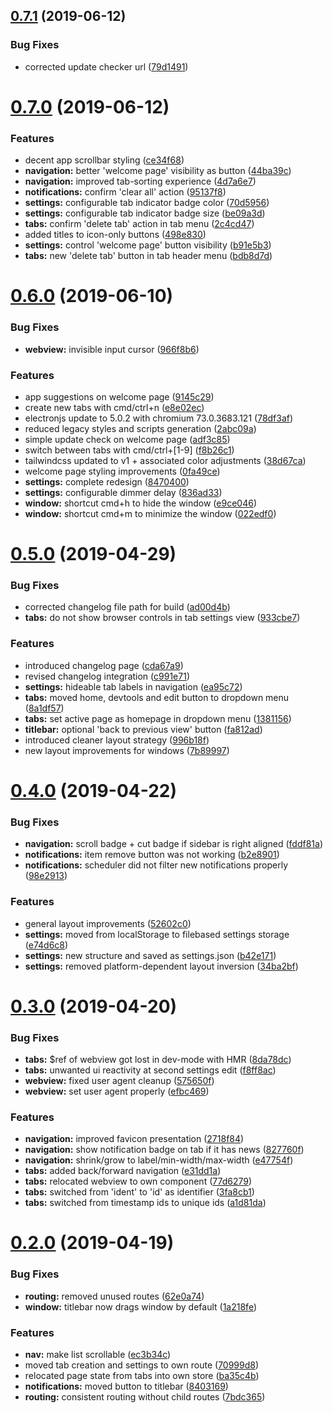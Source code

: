 ## [0.7.1](https://github.com/pigmentapp/pigment/compare/0.7.0...0.7.1) (2019-06-12)


### Bug Fixes

* corrected update checker url ([79d1491](https://github.com/pigmentapp/pigment/commit/79d1491))

# [0.7.0](https://github.com/pigmentapp/pigment/compare/0.6.0...0.7.0) (2019-06-12)


### Features

* decent app scrollbar styling ([ce34f68](https://github.com/pigmentapp/pigment/commit/ce34f68))
* **navigation:** better 'welcome page' visibility as button ([44ba39c](https://github.com/pigmentapp/pigment/commit/44ba39c))
* **navigation:** improved tab-sorting experience ([4d7a6e7](https://github.com/pigmentapp/pigment/commit/4d7a6e7))
* **notifications:** confirm 'clear all' action ([95137f8](https://github.com/pigmentapp/pigment/commit/95137f8))
* **settings:** configurable tab indicator badge color ([70d5956](https://github.com/pigmentapp/pigment/commit/70d5956))
* **settings:** configurable tab indicator badge size ([be09a3d](https://github.com/pigmentapp/pigment/commit/be09a3d))
* **tabs:** confirm 'delete tab' action in tab menu ([2c4cd47](https://github.com/pigmentapp/pigment/commit/2c4cd47))
* added titles to icon-only buttons ([498e830](https://github.com/pigmentapp/pigment/commit/498e830))
* **settings:** control 'welcome page' button visibility ([b91e5b3](https://github.com/pigmentapp/pigment/commit/b91e5b3))
* **tabs:** new 'delete tab' button in tab header menu ([bdb8d7d](https://github.com/pigmentapp/pigment/commit/bdb8d7d))

# [0.6.0](https://github.com/pigmentapp/pigment/compare/0.5.0...0.6.0) (2019-06-10)


### Bug Fixes

* **webview:** invisible input cursor ([966f8b6](https://github.com/pigmentapp/pigment/commit/966f8b6))


### Features

* app suggestions on welcome page ([9145c29](https://github.com/pigmentapp/pigment/commit/9145c29))
* create new tabs with cmd/ctrl+n ([e8e02ec](https://github.com/pigmentapp/pigment/commit/e8e02ec))
* electronjs update to 5.0.2 with chromium 73.0.3683.121 ([78df3af](https://github.com/pigmentapp/pigment/commit/78df3af))
* reduced legacy styles and scripts generation ([2abc09a](https://github.com/pigmentapp/pigment/commit/2abc09a))
* simple update check on welcome page ([adf3c85](https://github.com/pigmentapp/pigment/commit/adf3c85))
* switch between tabs with cmd/ctrl+[1-9] ([f8b26c1](https://github.com/pigmentapp/pigment/commit/f8b26c1))
* tailwindcss updated to v1 + associated color adjustments ([38d67ca](https://github.com/pigmentapp/pigment/commit/38d67ca))
* welcome page styling improvements ([0fa49ce](https://github.com/pigmentapp/pigment/commit/0fa49ce))
* **settings:** complete redesign ([8470400](https://github.com/pigmentapp/pigment/commit/8470400))
* **settings:** configurable dimmer delay ([836ad33](https://github.com/pigmentapp/pigment/commit/836ad33))
* **window:** shortcut cmd+h to hide the window ([e9ce046](https://github.com/pigmentapp/pigment/commit/e9ce046))
* **window:** shortcut cmd+m to minimize the window ([022edf0](https://github.com/pigmentapp/pigment/commit/022edf0))

# [0.5.0](https://github.com/pigmentapp/pigment/compare/0.4.0...0.5.0) (2019-04-29)


### Bug Fixes

* corrected changelog file path for build ([ad00d4b](https://github.com/pigmentapp/pigment/commit/ad00d4b))
* **tabs:** do not show browser controls in tab settings view ([933cbe7](https://github.com/pigmentapp/pigment/commit/933cbe7))


### Features

* introduced changelog page ([cda67a9](https://github.com/pigmentapp/pigment/commit/cda67a9))
* revised changelog integration ([c991e71](https://github.com/pigmentapp/pigment/commit/c991e71))
* **settings:** hideable tab labels in navigation ([ea95c72](https://github.com/pigmentapp/pigment/commit/ea95c72))
* **tabs:** moved home, devtools and edit button to dropdown menu ([8a1df57](https://github.com/pigmentapp/pigment/commit/8a1df57))
* **tabs:** set active page as homepage in dropdown menu ([1381156](https://github.com/pigmentapp/pigment/commit/1381156))
* **titlebar:** optional 'back to previous view' button ([fa812ad](https://github.com/pigmentapp/pigment/commit/fa812ad))
* introduced cleaner layout strategy ([996b18f](https://github.com/pigmentapp/pigment/commit/996b18f))
* new layout improvements for windows ([7b89997](https://github.com/pigmentapp/pigment/commit/7b89997))

# [0.4.0](https://github.com/pigmentapp/pigment/compare/0.3.0...0.4.0) (2019-04-22)


### Bug Fixes

* **navigation:** scroll badge + cut badge if sidebar is right aligned ([fddf81a](https://github.com/pigmentapp/pigment/commit/fddf81a))
* **notifications:** item remove button was not working ([b2e8901](https://github.com/pigmentapp/pigment/commit/b2e8901))
* **notifications:** scheduler did not filter new notifications properly ([98e2913](https://github.com/pigmentapp/pigment/commit/98e2913))


### Features

* general layout improvements ([52602c0](https://github.com/pigmentapp/pigment/commit/52602c0))
* **settings:** moved from localStorage to filebased settings storage ([e74d6c8](https://github.com/pigmentapp/pigment/commit/e74d6c8))
* **settings:** new structure and saved as settings.json ([b42e171](https://github.com/pigmentapp/pigment/commit/b42e171))
* **settings:** removed platform-dependent layout inversion ([34ba2bf](https://github.com/pigmentapp/pigment/commit/34ba2bf))

# [0.3.0](https://github.com/pigmentapp/pigment/compare/0.2.0...0.3.0) (2019-04-20)


### Bug Fixes

* **tabs:** $ref of webview got lost in dev-mode with HMR ([8da78dc](https://github.com/pigmentapp/pigment/commit/8da78dc))
* **tabs:** unwanted ui reactivity at second settings edit ([f8ff8ac](https://github.com/pigmentapp/pigment/commit/f8ff8ac))
* **webview:** fixed user agent cleanup ([575650f](https://github.com/pigmentapp/pigment/commit/575650f))
* **webview:** set user agent properly ([efbc469](https://github.com/pigmentapp/pigment/commit/efbc469))


### Features

* **navigation:** improved favicon presentation ([2718f84](https://github.com/pigmentapp/pigment/commit/2718f84))
* **navigation:** show notification badge on tab if it has news ([827760f](https://github.com/pigmentapp/pigment/commit/827760f))
* **navigation:** shrink/grow to label/min-width/max-width ([e47754f](https://github.com/pigmentapp/pigment/commit/e47754f))
* **tabs:** added back/forward navigation ([e31dd1a](https://github.com/pigmentapp/pigment/commit/e31dd1a))
* **tabs:** relocated webview to own component ([77d6279](https://github.com/pigmentapp/pigment/commit/77d6279))
* **tabs:** switched from 'ident' to 'id' as identifier ([3fa8cb1](https://github.com/pigmentapp/pigment/commit/3fa8cb1))
* **tabs:** switched from timestamp ids to unique ids ([a1d81da](https://github.com/pigmentapp/pigment/commit/a1d81da))

# [0.2.0](https://github.com/pigmentapp/pigment/compare/0.1.0...0.2.0) (2019-04-19)


### Bug Fixes

* **routing:** removed unused routes ([62e0a74](https://github.com/pigmentapp/pigment/commit/62e0a74))
* **window:** titlebar now drags window by default ([1a218fe](https://github.com/pigmentapp/pigment/commit/1a218fe))


### Features

* **nav:** make list scrollable ([ec3b34c](https://github.com/pigmentapp/pigment/commit/ec3b34c))
* moved tab creation and settings to own route ([70999d8](https://github.com/pigmentapp/pigment/commit/70999d8))
* relocated page state from tabs into own store ([ba35c4b](https://github.com/pigmentapp/pigment/commit/ba35c4b))
* **notifications:** moved button to titlebar ([8403169](https://github.com/pigmentapp/pigment/commit/8403169))
* **routing:** consistent routing without child routes ([7bdc365](https://github.com/pigmentapp/pigment/commit/7bdc365))
